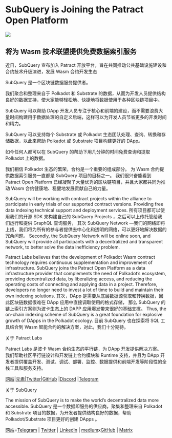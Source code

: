 # SubQuery is Joining the Patract Open Platform

![](https://miro.medium.com/max/1400/0*0inUQ8U1g9auTjfU)

## **将为 Wasm 技术联盟提供免费数据索引服务**

近日，SubQuery 宣布加入 Patract 开放平台，旨在共同推动公共基础设施建设和合约技术升级演进，发展 Wasm 合约开发生态

SubQuery 是一个区块链数据服务提供者。

我们聚合和整理来自于 Polkadot 和 Substrate 的数据，从而为开发人员提供结构良好的数据支持，使大家能够轻松地、快捷地将数据使用于各种区块链项目中。

SubQuery 可以帮助 DApp 开发人员专注于核心和前端的建设，而不需要浪费大量时间构建用于数据处理的自定义后端，这样可以为开发人员节省更多的开发时间和精力。

SubQuery 可以支持每个 Substrate 或 Polkadot 生态团队处理、查询、转换和存储数据，以此来帮助 Polkadot 或 Substrate 项目构建更好的 DApp。

如今任何人都可以在 SubQuery 的帮助下用几分钟的时间免费查询和提取 Polkadot 上的数据。

我们相信 Polkadot 生态的繁荣，合约是一个重要的组成部分。 为 Wasm 合约提供数据索引服务一直都是 SubQuery 项目的目标之一。 我们很兴奋能看到 Patract Open Platform 已经凝聚了大量优秀的区块链项目，并且大家都共同为推动 Wasm 合约健康地、稳健地发展贡献自己的力量。

SubQuery will be working with contract projects within the alliance to participate in early trials of our supported contract versions. Providing free data indexing technical support and deployment services. 所有项目都可以使用我们的开源 SDK 来构建自己的 SubQuery Projects ，之后可以上传托管给我们运行和提供 GraphQL 查询服务， 其次 SubQuery Network —我们的网络即将上线，我们将为所有的参与者提供去中心化和透明的网络，可以更好地解决数据的冗余问题。 Secondly, the SubQuery Network will be online soon, and SubQuery will provide all participants with a decentralized and transparent network, to better solve the data inefficiency problem.

Patract Labs believes that the development of Polkadot Wasm contract technology requires continuous supplementation and improvement of infrastructure. SubQuery joins the Patract Open Platform as a data infrastructure provider that complements the need of Polkadot’s ecosystem, providing decentralized data, by liberalizing access, and reducing the operating costs of connecting and applying data in a project. Therefore, developers no longer need to invest a lot of time to build and maintain their own indexing solutions. 其次，DApp 是需要从底层数据源获取和转换数据，因此区块链数据很难在 DApp 应用中直接调取使用的格式存储， 那么 SubQuery 的链上索引方案则为波卡生态上的 DAPP 应用爆发带来很好的基础支撑。 Thus, the on-chain indexing scheme of SubQuery is a great foundation for explosive growth of DApps in the Polkadot ecology. 目前 SubQuery 也在探索将 SQL 工具结合到 Wasm 智能合约的解决方案，对此，我们十分期待。

关于 Patract Labs

Patract Labs 是波卡 Wasm 合约生态的平行链，为 DApp 开发提供解决方案。 我们帮助社区平行链设计和开发链上合约模块和 Runtime 支持，并且为 DApp 开发者提供覆盖开发、测试、调试、部署、监控、数据提供和前端开发等阶段性的全栈工具和服务支持。

[网站](https://patract.io/)|[元素](https://app.element.io/#/room/#PatractLabsDev:matrix.org)|[Twitter](https://twitter.com/PatractLabs)|[GitHub](https://github.com/patractlabs) |[Discord](https://discord.gg/yMRMqcAb24) |[Telegram](https://t.me/patract)

关于 SubQuery

The mission of SubQuery is to make the world’s decentralized data more accessible. SubQuery 是一个数据即服务的供应商，聚集和整理来自 Polkadot 和 Substrate 项目的数据，为开发者提供结构良好的数据，帮助 Polkadot/Substrate 项目更好的创建 DApps 。

[网站](https://www.subquery.network/)=[Telegram](https://t.me/subquerynetwork) | [Twitter](https://twitter.com/subquerynetwork) | [Linkedin](https://www.linkedin.com/company/subquery) | [medium](https://subquery.medium.com/)x[GitHub](https://github.com/subquery/subql) | [Matrix](https://matrix.to/#/#subquery:matrix.org)